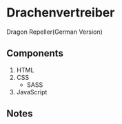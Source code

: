 # Drachenvertreiber

Dragon Repeller(German Version)

## Components

1. HTML
2. CSS
   - SASS
3. JavaScript

## Notes
